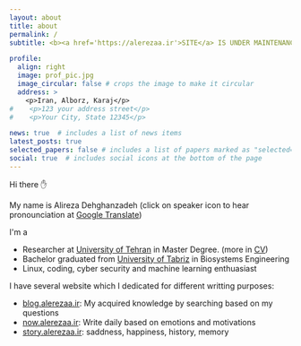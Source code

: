 ```yaml
---
layout: about
title: about
permalink: /
subtitle: <b><a href='https://alerezaa.ir'>SITE</a> IS UNDER MAINTENANCE</b> this is only a preview

profile:
  align: right
  image: prof_pic.jpg
  image_circular: false # crops the image to make it circular
  address: >
    <p>Iran, Alborz, Karaj</p>
#    <p>123 your address street</p>
#    <p>Your City, State 12345</p>

news: true  # includes a list of news items
latest_posts: true
selected_papers: false # includes a list of papers marked as "selected={true}"
social: true  # includes social icons at the bottom of the page
---
```

Hi there ✋

My name is Alireza Dehghanzadeh (click on speaker icon to hear pronounciation at [Google Translate](https://translate.google.com/?sl=en&text=alerezaa))

I'm a
- Researcher at [University of Tehran](https://ut.ac.ir/en) in Master Degree. (more in [CV](https://cv.alerezaa.ir))
- Bachelor graduated from [University of Tabriz](https://tabrizu.ac.ir/en) in Biosystems Engineering
- Linux, coding, cyber security and machine learning enthuasiast


I have several website which I dedicated for different writting purposes:
- [blog.alerezaa.ir](https://blog.alerezaa.ir/): My acquired knowledge by searching based on my questions
- [now.alerezaa.ir](https://now.alerezaa.ir): Write daily based on emotions and motivations
- [story.alerezaa.ir](https://story.alerezaa.ir): saddness, happiness, history, memory
